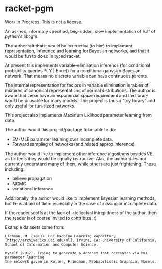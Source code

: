 # racket-pgm

Work in Progress.  This is not a license.

An ad-hoc, informally specified, bug-ridden, slow implementation of half of 
python's libpgm.

The author felt that it would be instructive (to him) to implement 
representation, inference and learning for Bayesian networks, and that it would 
be fun to do so in typed racket.

At present this implements variable-elimination inference (for conditional 
probability queries P( Y | E = e)) for a conditional gaussian Bayesian network.
That means no discrete variable can have continuous parents.

The internal representation for factors in variable elimination is tables of
mixtures of canonical representations of normal distributions.  The author is 
aware that these have an exponential space requirement and the library would
be unusable for many models.  This project is thus a "toy library" and only 
useful for fun-sized networks.

This project also implements Maximum Liklihood parameter learning from data.  

The author would this project/package to be able to do:

* EM-MLE parameter learning over incomplete data.
* Forward sampling of networks (and related approx inference).

The author would like to implement other inference algorithms besides VE, as he
feels they would be equally instructive.  Alas, the author does not currently
understand many of them, while others are just frightening.  These including:
* believe propagation
* MCMC
* variational inference

Additionally, the author would like to implement Bayesian learning methods, but
he is afraid of them especially in the case of missing or incomplete data.

If the reader scoffs at the lack of intellectual intrepidness of the author, then the
reader is of course invited to contribute. :)

Example datasets come from: 

    Lichman, M. (2013). UCI Machine Learning Repository [http://archive.ics.uci.edu/ml]. Irvine, CA: University of California, School of Information and Computer Science.
    
    Myself (2017). Trying to generate a dataset that recreates via MLE parameter learning
    the netowrk given in Koller, Friedman, Probabilistic Graphical Models.
